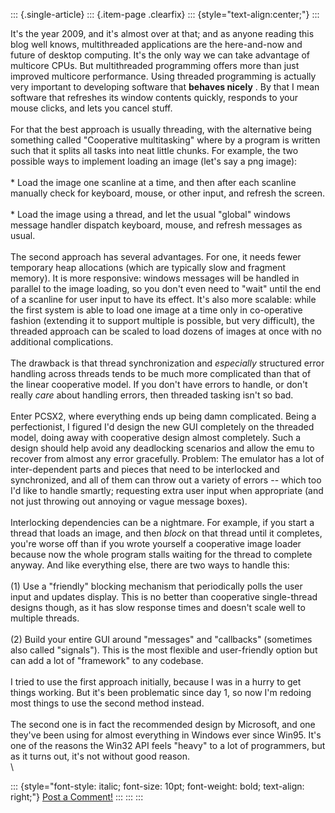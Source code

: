 ::: {.single-article}
::: {.item-page .clearfix}
::: {style="text-align:center;"}
:::

It\'s the year 2009, and it\'s almost over at that; and as anyone
reading this blog well knows, multithreaded applications are the
here-and-now and future of desktop computing. It\'s the only way we can
take advantage of multicore CPUs. But multithreaded programming offers
more than just improved multicore performance. Using threaded
programming is actually very important to developing software that
**behaves nicely** . By that I mean software that refreshes its window
contents quickly, responds to your mouse clicks, and lets you cancel
stuff.\
\
For that the best approach is usually threading, with the alternative
being something called \"Cooperative multitasking\" where by a program
is written such that it splits all tasks into neat little chunks. For
example, the two possible ways to implement loading an image (let\'s say
a png image):\
\
\* Load the image one scanline at a time, and then after each scanline
manually check for keyboard, mouse, or other input, and refresh the
screen.\
\
\* Load the image using a thread, and let the usual \"global\" windows
message handler dispatch keyboard, mouse, and refresh messages as
usual.\
\
The second approach has several advantages. For one, it needs fewer
temporary heap allocations (which are typically slow and fragment
memory). It is more responsive: windows messages will be handled in
parallel to the image loading, so you don\'t even need to \"wait\" until
the end of a scanline for user input to have its effect. It\'s also more
scalable: while the first system is able to load one image at a time
only in co-operative fashion (extending it to support multiple is
possible, but very difficult), the threaded approach can be scaled to
load dozens of images at once with no additional complications.\
\
The drawback is that thread synchronization and *especially* structured
error handling across threads tends to be much more complicated than
that of the linear cooperative model. If you don\'t have errors to
handle, or don\'t really *care* about handling errors, then threaded
tasking isn\'t so bad.\
\
Enter PCSX2, where everything ends up being damn complicated. Being a
perfectionist, I figured I\'d design the new GUI completely on the
threaded model, doing away with cooperative design almost completely.
Such a design should help avoid any deadlocking scenarios and allow the
emu to recover from almost any error gracefully. Problem: The emulator
has a lot of inter-dependent parts and pieces that need to be
interlocked and synchronized, and all of them can throw out a variety of
errors \-- which too I\'d like to handle smartly; requesting extra user
input when appropriate (and not just throwing out annoying or vague
message boxes).\
\
Interlocking dependencies can be a nightmare. For example, if you start
a thread that loads an image, and then *block* on that thread until it
completes, you\'re worse off than if you wrote yourself a cooperative
image loader because now the whole program stalls waiting for the thread
to complete anyway. And like everything else, there are two ways to
handle this:\
\
(1) Use a \"friendly\" blocking mechanism that periodically polls the
user input and updates display. This is no better than cooperative
single-thread designs though, as it has slow response times and doesn\'t
scale well to multiple threads.\
\
(2) Build your entire GUI around \"messages\" and \"callbacks\"
(sometimes also called \"signals\"). This is the most flexible and
user-friendly option but can add a lot of \"framework\" to any
codebase.\
\
I tried to use the first approach initially, because I was in a hurry to
get things working. But it\'s been problematic since day 1, so now I\'m
redoing most things to use the second method instead.\
\
The second one is in fact the recommended design by Microsoft, and one
they\'ve been using for almost everything in Windows ever since Win95.
It\'s one of the reasons the Win32 API feels \"heavy\" to a lot of
programmers, but as it turns out, it\'s not without good reason.\
\

::: {style="font-style: italic; font-size: 10pt; font-weight: bold; text-align: right;"}
[Post a Comment!](http://forums.pcsx2.net/thread-10758.html)
:::
:::
:::

